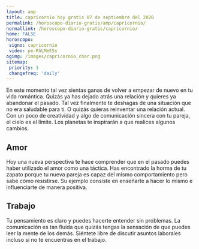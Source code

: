 ```yaml
---
layout: amp
title: capricornio hoy gratis 07 de septiembre del 2020 
permalink: /horoscopo-diario-gratis/amp/capricornio/
normallink: /horoscopo-diario-gratis/capricornio/
home: FALSE
horoscopo:
 signo: capricornio
 video: pe-RhLMeESs 
ogimg: /images/capricornio_char.png
sitemap:
 priority: 1
 changefreq: 'daily'
---
```



En este momento tal vez sientas ganas de volver a empezar de nuevo en tu vida romántica. Quizás ya has dejado atrás una relación y quieres ya abandonar el pasado. Tal vez finalmente te deshagas de una situación que no era saludable para ti. O quizás quieras reinventar una relación actual. Con un poco de creatividad y algo de comunicación sincera con tu pareja, el cielo es el límite. Los planetas te inspirarán a que realices algunos cambios.

## Amor

Hoy una nueva perspectiva te hace comprender que en el pasado puedes haber utilizado el amor como una táctica. Has encontrado la horma de tu zapato porque tu nueva pareja es capaz del mismo comportamiento pero sabe cómo resistirse. Su ejemplo consiste en enseñarte a hacer lo mismo e influenciarte de manera positiva.

## Trabajo

Tu pensamiento es claro y puedes hacerte entender sin problemas. La comunicación es tan fluida que quizás tengas la sensación de que puedes leer la mente de los demás. Siéntete libre de discutir asuntos laborales incluso si no te encuentras en el trabajo.